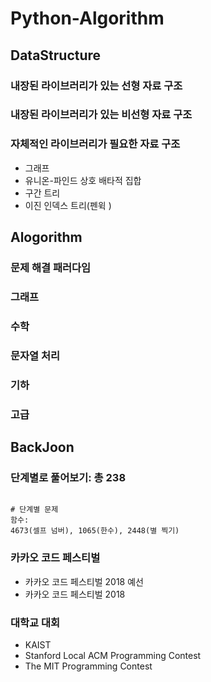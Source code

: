 # Python-Algorithm

## DataStructure
### 내장된 라이브러리가 있는 선형 자료 구조
### 내장된 라이브러리가 있는 비선형 자료 구조
### 자체적인 라이브러리가 필요한 자료 구조
+ 그래프
+ 유니온-파인드 상호 배타적 집합
+ 구간 트리
+ 이진 인덱스 트리(펜윅 )

## Alogorithm
### 문제 해결 패러다임
### 그래프
### 수학
### 문자열 처리
### 기하
### 고급 

## BackJoon
### 단계별로 풀어보기: 총 238 
<pre><code>
# 단계별 문제
함수:
4673(셀프 넘버), 1065(한수), 2448(별 찍기)
</code></pre>
### 카카오 코드 페스티벌
+ 카카오 코드 페스티벌 2018 예선
+ 카카오 코드 페스티벌 2018
### 대학교 대회
+ KAIST
+ Stanford Local ACM Programming Contest
+ The MIT Programming Contest
